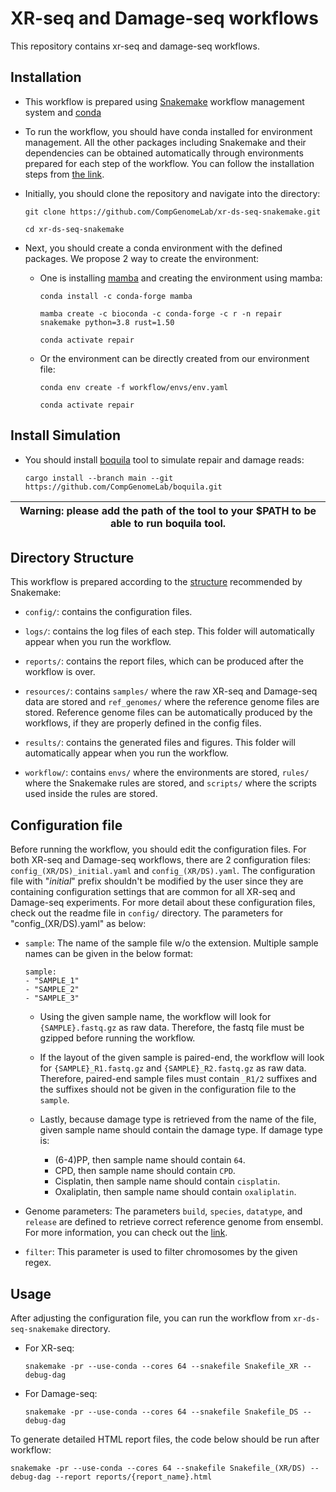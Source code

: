 # XR-seq and Damage-seq workflows

This repository contains xr-seq and damage-seq workflows.  

## Installation

- This workflow is prepared using 
[Snakemake](https://snakemake.readthedocs.io/en/stable/) workflow management 
system and [conda](https://docs.conda.io/en/latest/)

- To run the workflow, you should have conda installed for environment 
management. All the other packages including Snakemake and their dependencies 
can be obtained automatically through environments prepared for each step of 
the workflow. You can follow the installation steps from 
[the link](https://docs.conda.io/projects/conda/en/latest/user-guide/install/download.html).

- Initially, you should clone the repository and navigate into the directory: 

    ```
    git clone https://github.com/CompGenomeLab/xr-ds-seq-snakemake.git
        
    cd xr-ds-seq-snakemake
    ```

- Next, you should create a conda environment with the defined packages. 
We propose 2 way to create the environment:

    - One is installing [mamba](https://mamba.readthedocs.io/en/latest/) 
    and creating the environment using mamba:

        ```
        conda install -c conda-forge mamba

        mamba create -c bioconda -c conda-forge -c r -n repair snakemake python=3.8 rust=1.50

        conda activate repair
        ```

    - Or the environment can be directly created from our environment file:

        ```
        conda env create -f workflow/envs/env.yaml

        conda activate repair
        ```

## Install Simulation

- You should install [boquila](https://github.com/CompGenomeLab/boquila) 
tool to simulate repair and damage reads:

    ```
    cargo install --branch main --git https://github.com/CompGenomeLab/boquila.git
    ```

| Warning: please add the path of the tool to your $PATH to be able to run boquila tool. |
| --- |

## Directory Structure

This workflow is prepared according to the 
[structure](https://snakemake.readthedocs.io/en/stable/snakefiles/deployment.html) 
recommended by Snakemake: 

- `config/`: contains the configuration files.

- `logs/`: contains the log files of each step. 
This folder will automatically appear when you run the workflow.

- `reports/`: contains the report files, which can be produced 
after the workflow is over. 

- `resources/`: contains `samples/` where the raw XR-seq and Damage-seq data 
are stored and `ref_genomes/` where the reference genome files are stored. 
Reference genome files can be automatically produced by the workflows, 
if they are properly defined in the config files.  

- `results/`: contains the generated files and figures. 
This folder will automatically appear when you run the workflow.

- `workflow/`: contains `envs/` where the environments are stored, 
`rules/` where the Snakemake rules are stored, and 
`scripts/` where the scripts used inside the rules are stored. 

## Configuration file

Before running the workflow, you should edit the configuration files. 
For both XR-seq and Damage-seq workflows, there are 2 configuration files: 
`config_(XR/DS)_initial.yaml` and `config_(XR/DS).yaml`. 
The configuration file with "_initial_" prefix shouldn't be modified 
by the user since they are containing configuration settings 
that are common for all XR-seq and Damage-seq experiments. 
For more detail about these configuration files, 
check out the readme file in `config/` directory. 
The parameters for "config_(XR/DS).yaml" as below:

- `sample`: The name of the sample file w/o the extension. 
Multiple sample names can be given in the below format:

    ```
    sample: 
    - "SAMPLE_1"
    - "SAMPLE_2"
    - "SAMPLE_3"
    ```

    - Using the given sample name, the workflow will look for 
    `{SAMPLE}.fastq.gz` as raw data. 
    Therefore, the fastq file must be gzipped before running the workflow.

    - If the layout of the given sample is paired-end, 
    the workflow will look for 
    `{SAMPLE}_R1.fastq.gz` and `{SAMPLE}_R2.fastq.gz` as raw data.
    Therefore, paired-end sample files must contain `_R1/2` suffixes and 
    the suffixes should not be given in the configuration file to the `sample`.

    - Lastly, because damage type is retrieved from the name of the file, 
    given sample name should contain the damage type. 
    If damage type is:

        - (6-4)PP, then sample name should contain `64`.
        - CPD, then sample name should contain `CPD`.
        - Cisplatin, then sample name should contain `cisplatin`.
        - Oxaliplatin, then sample name should contain `oxaliplatin`.

- Genome parameters: The parameters `build`, `species`, `datatype`, 
and `release` are defined to retrieve correct reference genome from ensembl. 
For more information, you can check out the 
[link](https://snakemake-wrappers.readthedocs.io/en/stable/wrappers/reference/ensembl-sequence.html). 

- `filter`: This parameter is used to filter chromosomes by the given regex.

## Usage

After adjusting the configuration file, you can run the workflow 
from `xr-ds-seq-snakemake` directory.

- For XR-seq:

    ```
    snakemake -pr --use-conda --cores 64 --snakefile Snakefile_XR --debug-dag
    ```

- For Damage-seq:

    ```
    snakemake -pr --use-conda --cores 64 --snakefile Snakefile_DS --debug-dag
    ```

To generate detailed HTML report files, 
the code below should be run after workflow:

```
snakemake -pr --use-conda --cores 64 --snakefile Snakefile_(XR/DS) --debug-dag --report reports/{report_name}.html
```